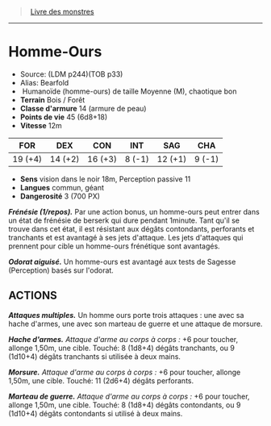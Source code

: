 ﻿> [Livre des monstres](tome_of_beasts.md)

---

# Homme-Ours

- Source: (LDM p244)(TOB p33)
- Alias: Bearfold
-  Humanoïde (homme-ours) de taille Moyenne (M), chaotique bon
- **Terrain** Bois / Forêt
- **Classe d'armure** 14 (armure de peau)
- **Points de vie** 45 (6d8+18)
- **Vitesse** 12m

|FOR|DEX|CON|INT|SAG|CHA|
|---|---|---|---|---|---|
|19 (+4)|14 (+2)|16 (+3)|8 (-1)|12 (+1)|9 (-1)|

- **Sens** vision dans le noir 18m, Perception passive 11
- **Langues** commun, géant
- **Dangerosité** 3 (700 PX)

**_Frénésie (1/repos)._** Par une action bonus, un homme-ours peut entrer dans un état de frénésie de berserk qui dure pendant 1minute. Tant qu'il se trouve dans cet état, il est résistant aux dégâts contondants, perforants et tranchants et est avantagé à ses jets d'attaque. Les jets d'attaques qui prennent pour cible un homme-ours frénétique sont avantagés.

**_Odorat aiguisé._** Un homme-ours est avantagé aux tests de Sagesse (Perception) basés sur l'odorat.

## ACTIONS

**_Attaques multiples._** Un homme ours porte trois attaques : une avec sa hache d'armes, une avec son marteau de guerre et une attaque de morsure.

**_Hache d'armes._** _Attaque d'arme au corps à corps :_ +6 pour toucher, allonge 1,50m, une cible. Touché: 8 (1d8+4) dégâts tranchants, ou 9 (1d10+4) dégâts tranchants si utilisée à deux mains.

**_Morsure._** _Attaque d'arme au corps à corps :_ +6 pour toucher, allonge 1,50m, une cible. Touché: 11 (2d6+4) dégâts perforants.

**_Marteau de guerre._** _Attaque d'arme au corps à corps :_ +6 pour toucher, allonge 1,50m, une cible. Touché: 8 (1d8+4) dégâts contondants, ou 9 (1d10+4) dégâts contondants si utilisé à deux mains.

